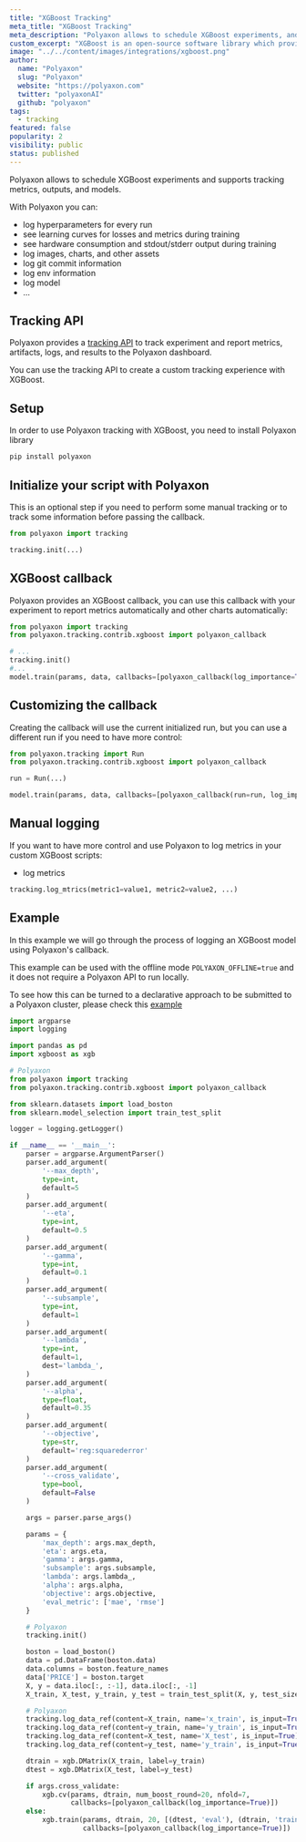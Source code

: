 ```yaml
---
title: "XGBoost Tracking"
meta_title: "XGBoost Tracking"
meta_description: "Polyaxon allows to schedule XGBoost experiments, and supports tracking metrics, outputs, and models natively."
custom_excerpt: "XGBoost is an open-source software library which provides a gradient boosting framework for C++, Java, Python, R, Julia, Perl, and Scala. It works on Linux, Windows, and macOS. From the project description, it aims to provide a 'Scalable, Portable and Distributed Gradient Boosting Library'."
image: "../../content/images/integrations/xgboost.png"
author:
  name: "Polyaxon"
  slug: "Polyaxon"
  website: "https://polyaxon.com"
  twitter: "polyaxonAI"
  github: "polyaxon"
tags:
  - tracking
featured: false
popularity: 2
visibility: public
status: published
---
```


Polyaxon allows to schedule XGBoost experiments and supports tracking metrics, outputs, and models.

With Polyaxon you can:

 * log hyperparameters for every run
 * see learning curves for losses and metrics during training
 * see hardware consumption and stdout/stderr output during training
 * log images, charts, and other assets
 * log git commit information
 * log env information
 * log model
 * ...

## Tracking API

Polyaxon provides a [tracking API](/docs/experimentation/tracking/) to track experiment and report metrics, artifacts, logs, and results to the Polyaxon dashboard.

You can use the tracking API to create a custom tracking experience with XGBoost.

## Setup

In order to use Polyaxon tracking with XGBoost, you need to install Polyaxon library

```bash
pip install polyaxon
```

## Initialize your script with Polyaxon

This is an optional step if you need to perform some manual tracking or to track some information before passing the callback.

```python
from polyaxon import tracking

tracking.init(...)
```

## XGBoost callback

Polyaxon provides an XGBoost callback, you can use this callback with your experiment to report metrics automatically and other charts automatically:


```python
from polyaxon import tracking
from polyaxon.tracking.contrib.xgboost import polyaxon_callback

# ...
tracking.init()
#...
model.train(params, data, callbacks=[polyaxon_callback(log_importance=True)])
```

## Customizing the callback

Creating the callback will use the current initialized run, but you can use a different run if you need to have more control:

```python
from polyaxon.tracking import Run
from polyaxon.tracking.contrib.xgboost import polyaxon_callback

run = Run(...)

model.train(params, data, callbacks=[polyaxon_callback(run=run, log_importance=True)])
```

## Manual logging

If you want to have more control and use Polyaxon to log metrics in your custom XGBoost scripts:

 * log metrics

```python
tracking.log_mtrics(metric1=value1, metric2=value2, ...)
```

## Example

In this example we will go through the process of logging an XGBoost model using Polyaxon's callback.

This example can be used with the offline mode `POLYAXON_OFFLINE=true` and it does not require a Polyaxon API to run locally. 

To see how this can be turned to a declarative approach to be submitted to a Polyaxon cluster, please check this [example](https://github.com/polyaxon/polyaxon-examples/tree/master/in_cluster/sklearn/boston)


```python
import argparse
import logging

import pandas as pd
import xgboost as xgb

# Polyaxon
from polyaxon import tracking
from polyaxon.tracking.contrib.xgboost import polyaxon_callback

from sklearn.datasets import load_boston
from sklearn.model_selection import train_test_split

logger = logging.getLogger()

if __name__ == '__main__':
    parser = argparse.ArgumentParser()
    parser.add_argument(
        '--max_depth',
        type=int,
        default=5
    )
    parser.add_argument(
        '--eta',
        type=int,
        default=0.5
    )
    parser.add_argument(
        '--gamma',
        type=int,
        default=0.1
    )
    parser.add_argument(
        '--subsample',
        type=int,
        default=1
    )
    parser.add_argument(
        '--lambda',
        type=int,
        default=1,
        dest='lambda_',
    )
    parser.add_argument(
        '--alpha',
        type=float,
        default=0.35
    )
    parser.add_argument(
        '--objective',
        type=str,
        default='reg:squarederror'
    )
    parser.add_argument(
        '--cross_validate',
        type=bool,
        default=False
    )

    args = parser.parse_args()

    params = {
        'max_depth': args.max_depth,
        'eta': args.eta,
        'gamma': args.gamma,
        'subsample': args.subsample,
        'lambda': args.lambda_,
        'alpha': args.alpha,
        'objective': args.objective,
        'eval_metric': ['mae', 'rmse']
    }

    # Polyaxon
    tracking.init()

    boston = load_boston()
    data = pd.DataFrame(boston.data)
    data.columns = boston.feature_names
    data['PRICE'] = boston.target
    X, y = data.iloc[:, :-1], data.iloc[:, -1]
    X_train, X_test, y_train, y_test = train_test_split(X, y, test_size=0.2, random_state=1012)

    # Polyaxon
    tracking.log_data_ref(content=X_train, name='x_train', is_input=True)
    tracking.log_data_ref(content=y_train, name='y_train', is_input=True)
    tracking.log_data_ref(content=X_test, name='X_test', is_input=True)
    tracking.log_data_ref(content=y_test, name='y_train', is_input=True)

    dtrain = xgb.DMatrix(X_train, label=y_train)
    dtest = xgb.DMatrix(X_test, label=y_test)

    if args.cross_validate:
        xgb.cv(params, dtrain, num_boost_round=20, nfold=7,
               callbacks=[polyaxon_callback(log_importance=True)])
    else:
        xgb.train(params, dtrain, 20, [(dtest, 'eval'), (dtrain, 'train')],
                  callbacks=[polyaxon_callback(log_importance=True)])
```
